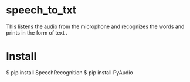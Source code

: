 # speech_to_txt
This listens the audio from the microphone and recognizes the words and prints in the form of text .
# Install
$ pip install SpeechRecognition
$ pip install PyAudio
